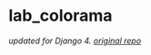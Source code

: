 # lab_colorama

*updated for Django 4. [original repo](https://github.com/the-isf-academy/lab-colorama-v1)*
